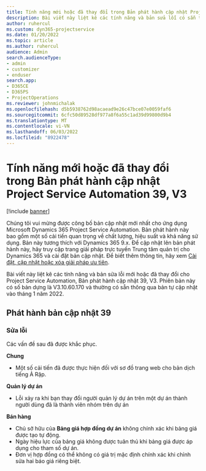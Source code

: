 ```yaml
---
title: Tính năng mới hoặc đã thay đổi trong Bản phát hành cập nhật Project Service Automation 39, V3
description: Bài viết này liệt kê các tính năng và bản sửa lỗi có sẵn trong Microsoft Dynamics 365 Project Service Automation Bản phát hành cập nhật 39, V3.
author: ruhercul
ms.custom: dyn365-projectservice
ms.date: 01/20/2022
ms.topic: article
ms.author: ruhercul
audience: Admin
search.audienceType:
- admin
- customizer
- enduser
search.app:
- D365CE
- D365PS
- ProjectOperations
ms.reviewer: johnmichalak
ms.openlocfilehash: d5b5938762d98acaead9e26c47bce07e0059faf6
ms.sourcegitcommit: 6cfc50d89528df977a8f6a55c1ad39d99800d9b4
ms.translationtype: MT
ms.contentlocale: vi-VN
ms.lasthandoff: 06/03/2022
ms.locfileid: "8922478"
---
```

# <a name="whats-new-or-changed-in-project-service-automation-update-release-39-v3"></a>Tính năng mới hoặc đã thay đổi trong Bản phát hành cập nhật Project Service Automation 39, V3

[!include [banner](../includes/psa-now-project-operations.md)]

Chúng tôi vui mừng được công bố bản cập nhật mới nhất cho ứng dụng Microsoft Dynamics 365 Project Service Automation. Bản phát hành này bao gồm một số cải tiến quan trọng về chất lượng, hiệu suất và khả năng sử dụng. Bản này tương thích với Dynamics 365 9.x. Để cập nhật lên bản phát hành này, hãy truy cập trang giải pháp trực tuyến Trung tâm quản trị cho Dynamics 365 và cài đặt bản cập nhật. Để biết thêm thông tin, hãy xem [Cài đặt, cập nhật hoặc xóa giải pháp ưu tiên](/power-platform/admin/install-remove-preferred-solution).

Bài viết này liệt kê các tính năng và bản sửa lỗi mới hoặc đã thay đổi cho Project Service Automation, Bản phát hành cập nhật 39, V3. Phiên bản này có số bản dựng là V3.10.60.170 và thường có sẵn thông qua bản tự cập nhật vào tháng 1 năm 2022.

## <a name="update-release-39"></a>Phát hành bản cập nhật 39

### <a name="bug-fixes"></a>Sửa lỗi

Các vấn đề sau đã được khắc phục.

**Chung**

- Một số cải tiến đã được thực hiện đối với sơ đồ trang web cho bản dịch tiếng Ả Rập.

**Quản lý dự án**

- Lỗi xảy ra khi bạn thay đổi người quản lý dự án trên một dự án thành người dùng đã là thành viên nhóm trên dự án

**Bán hàng**

- Chủ sở hữu của **Bảng giá hợp đồng dự án** không chính xác khi bảng giá được tạo tự động. 
- Ngày hiệu lực của bảng giá không được tuân thủ khi bảng giá được áp dụng cho tham số dự án.
- Đơn vị hợp đồng có thể không có giá trị mặc định chính xác khi chỉnh sửa hai báo giá riêng biệt.
